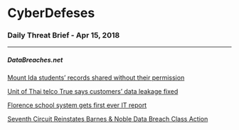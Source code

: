# CyberDefeses
### Daily Threat Brief - Apr 15, 2018

 
-----
 
##### DataBreaches.net
[Mount Ida students’ records shared without their permission](https://www.databreaches.net/mount-ida-students-records-shared-without-their-permission/)
 
[Unit of Thai telco True says customers’ data leakage fixed](https://www.databreaches.net/unit-of-thai-telco-true-says-customers-data-leakage-fixed/)
 
[Florence school system gets first ever IT report](https://www.databreaches.net/florence-school-system-gets-first-ever-it-report/)
 
[Seventh Circuit Reinstates Barnes & Noble Data Breach Class Action](https://www.databreaches.net/seventh-circuit-reinstates-barnes-noble-data-breach-class-action/)
 
